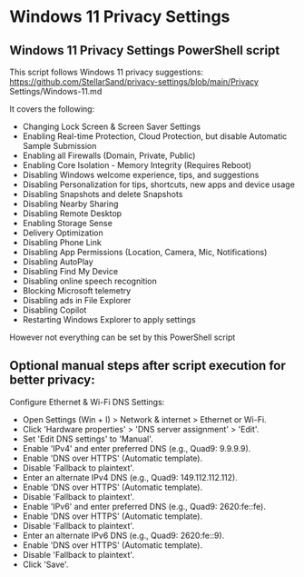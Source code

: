 # Windows 11 Privacy Settings

## Windows 11 Privacy Settings PowerShell script

This script follows Windows 11 privacy suggestions:
https://github.com/StellarSand/privacy-settings/blob/main/Privacy Settings/Windows-11.md

It covers the following:
- Changing Lock Screen & Screen Saver Settings
- Enabling Real-time Protection, Cloud Protection, but disable Automatic Sample Submission
- Enabling all Firewalls (Domain, Private, Public)
- Enabling Core Isolation - Memory Integrity (Requires Reboot)
- Disabling Windows welcome experience, tips, and suggestions
- Disabling Personalization for tips, shortcuts, new apps and device usage
- Disabling Snapshots and delete Snapshots
- Disabling Nearby Sharing
- Disabling Remote Desktop
- Enabling Storage Sense
- Delivery Optimization
- Disabling Phone Link
- Disabling App Permissions (Location, Camera, Mic, Notifications)
- Disabling AutoPlay
- Disabling Find My Device
- Disabling online speech recognition
- Blocking Microsoft telemetry
- Disabling ads in File Explorer
- Disabling Copilot
- Restarting Windows Explorer to apply settings

However not everything can be set by this PowerShell script

## Optional manual steps after script execution for better privacy:

Configure Ethernet & Wi-Fi DNS Settings:
   - Open Settings (Win + I) > Network & internet > Ethernet or Wi-Fi.
   - Click 'Hardware properties' > 'DNS server assignment' > 'Edit'.
   - Set 'Edit DNS settings' to 'Manual'.
   - Enable 'IPv4' and enter preferred DNS (e.g., Quad9: 9.9.9.9).
   - Enable 'DNS over HTTPS' (Automatic template).
   - Disable 'Fallback to plaintext'.
   - Enter an alternate IPv4 DNS (e.g., Quad9: 149.112.112.112).
   - Enable 'DNS over HTTPS' (Automatic template).
   - Disable 'Fallback to plaintext'.
   - Enable 'IPv6' and enter preferred DNS (e.g., Quad9: 2620:fe::fe).
   - Enable 'DNS over HTTPS' (Automatic template).
   - Disable 'Fallback to plaintext'.
   - Enter an alternate IPv6 DNS (e.g., Quad9: 2620:fe::9).
   - Enable 'DNS over HTTPS' (Automatic template).
   - Disable 'Fallback to plaintext'.
   - Click 'Save'.
